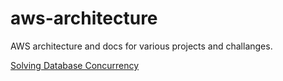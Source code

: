 # aws-architecture
AWS architecture and docs for various projects and challanges.

[Solving Database Concurrency](markup/concurrency.md)
